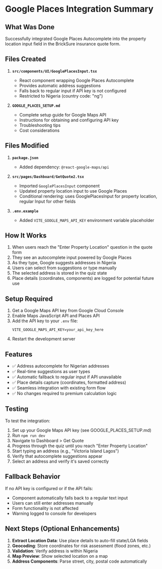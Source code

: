 # Google Places Integration Summary

## What Was Done

Successfully integrated Google Places Autocomplete into the property location input field in the BrickSure insurance quote form.

## Files Created

1. **`src/components/UI/GooglePlacesInput.tsx`**
   - React component wrapping Google Places Autocomplete
   - Provides automatic address suggestions
   - Falls back to regular input if API key is not configured
   - Restricted to Nigeria (country code: "ng")

2. **`GOOGLE_PLACES_SETUP.md`**
   - Complete setup guide for Google Maps API
   - Instructions for obtaining and configuring API key
   - Troubleshooting tips
   - Cost considerations

## Files Modified

1. **`package.json`**
   - Added dependency: `@react-google-maps/api`

2. **`src/pages/Dashboard/GetQuote2.tsx`**
   - Imported `GooglePlacesInput` component
   - Updated property location input to use Google Places
   - Conditional rendering: uses GooglePlacesInput for property location, regular Input for other fields

3. **`.env.example`**
   - Added `VITE_GOOGLE_MAPS_API_KEY` environment variable placeholder

## How It Works

1. When users reach the "Enter Property Location" question in the quote form
2. They see an autocomplete input powered by Google Places
3. As they type, Google suggests addresses in Nigeria
4. Users can select from suggestions or type manually
5. The selected address is stored in the quiz state
6. Place details (coordinates, components) are logged for potential future use

## Setup Required

1. Get a Google Maps API key from Google Cloud Console
2. Enable Maps JavaScript API and Places API
3. Add the API key to your `.env` file:
   ```
   VITE_GOOGLE_MAPS_API_KEY=your_api_key_here
   ```
4. Restart the development server

## Features

- ✅ Address autocomplete for Nigerian addresses
- ✅ Real-time suggestions as user types
- ✅ Automatic fallback to regular input if API unavailable
- ✅ Place details capture (coordinates, formatted address)
- ✅ Seamless integration with existing form flow
- ✅ No changes required to premium calculation logic

## Testing

To test the integration:

1. Set up your Google Maps API key (see GOOGLE_PLACES_SETUP.md)
2. Run `npm run dev`
3. Navigate to Dashboard > Get Quote
4. Progress through the quiz until you reach "Enter Property Location"
5. Start typing an address (e.g., "Victoria Island Lagos")
6. Verify that autocomplete suggestions appear
7. Select an address and verify it's saved correctly

## Fallback Behavior

If no API key is configured or if the API fails:
- Component automatically falls back to a regular text input
- Users can still enter addresses manually
- Form functionality is not affected
- Warning logged to console for developers

## Next Steps (Optional Enhancements)

1. **Extract Location Data**: Use place details to auto-fill state/LGA fields
2. **Geocoding**: Store coordinates for risk assessment (flood zones, etc.)
3. **Validation**: Verify address is within Nigeria
4. **Map Preview**: Show selected location on a map
5. **Address Components**: Parse street, city, postal code automatically
